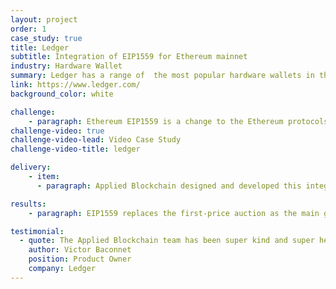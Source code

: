 ```yaml
---
layout: project
order: 1
case_study: true
title: Ledger
subtitle: Integration of EIP1559 for Ethereum mainnet
industry: Hardware Wallet
summary: Ledger has a range of  the most popular hardware wallets in the industry. These store a user’s private key enabling them to hold cryptocurrency and sign transactions more securely. Ledger provides two different models, the Nano S Plus and Nano X, the latter connecting through Bluetooth,  both of which support over 5,500 digital assets . The hardware wallets come equipped with the Ledger Live app, that allows users to buy, sell, own, and invest their crypto assets. Ledger has over 2M users in 165 countries.
link: https://www.ledger.com/
background_color: white

challenge:
    - paragraph: Ethereum EIP1559 is a change to the Ethereum protocols that allows the user to pay a high gas fee in order for their transaction to be prioritised (or a lower one, for lower priority and longer processing time). Ledger commissioned Applied Blockchain to add support for Ethereum’s EIP1559 in the Ledger live app. With this integration, both the Ledger Live Desktop and Ledger Live Mobile apps allow users to utilise EIP1559 transactions on  Ethereum.
challenge-video: true
challenge-video-lead: Video Case Study
challenge-video-title: ledger

delivery:
    - item:
      - paragraph: Applied Blockchain designed and developed this integration in collaboration with the Ledger Live app product team. The changes were implemented in the transaction generation and signing logic.

results:
    - paragraph: EIP1559 replaces the first-price auction as the main gas fee calculation and embeds an average price for Ethereum transactions. As Ethereum is one of the most popular cryptocurrencies in the Ledger Live app, this feature was highly anticipated by the platform’s users.

testimonial:
  - quote: The Applied Blockchain team has been super kind and super helpful, allowing to go back and forth, allowing us to change and to adapt to our user feedbacks and always taking into consideration what the changes were and it’s been really really helpful on outside. I’d say it’s been super easy because also all the project management side of this were taken care of. That means the roadmap was very clear, the vision was very clear and it ensured basically that everything went realy smooth and it freed a lot of time actually on our side to just focus on quality and focus on the product side things when you have a great team working on your future.  
    author: Victor Baconnet
    position: Product Owner
    company: Ledger
---
```


